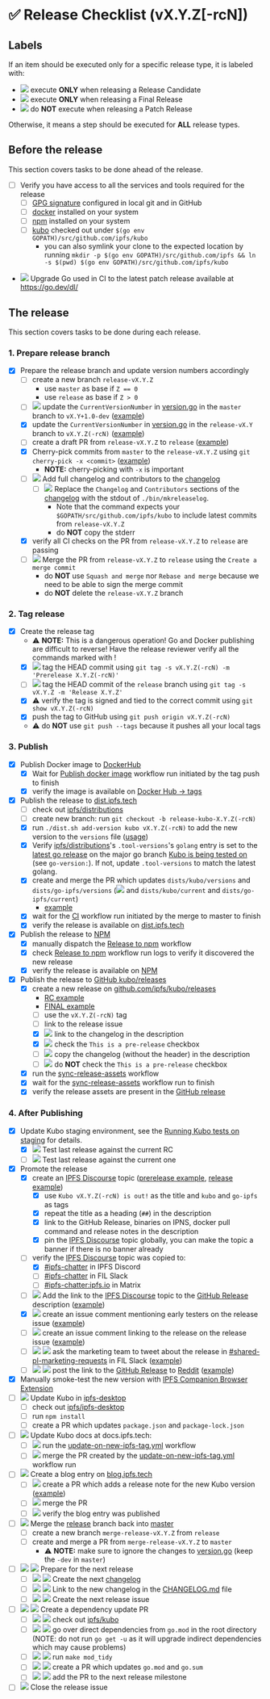<!-- Last updated during [v0.33.0 release](https://github.com/ipfs/kubo/pull/10674) -->

# ✅ Release Checklist (vX.Y.Z[-rcN])

## Labels

If an item should be executed only for a specific release type, it is labeled with:

- ![](https://img.shields.io/badge/only-RC-blue?style=flat-square) execute **ONLY** when releasing a Release Candidate
- ![](https://img.shields.io/badge/only-FINAL-darkgreen?style=flat-square) execute **ONLY** when releasing a Final Release
- ![](https://img.shields.io/badge/not-PATCH-orange?style=flat-square) do **NOT** execute when releasing a Patch Release

Otherwise, it means a step should be executed for **ALL** release types.

## Before the release

This section covers tasks to be done ahead of the release.

- [ ] Verify you have access to all the services and tools required for the release
  - [ ] [GPG signature](https://docs.github.com/en/authentication/managing-commit-signature-verification) configured in local git and in GitHub
  - [ ] [docker](https://docs.docker.com/get-docker/) installed on your system
  - [ ] [npm](https://docs.npmjs.com/downloading-and-installing-node-js-and-npm) installed on your system
  - [ ] [kubo](https://github.com/ipfs/kubo) checked out under `$(go env GOPATH)/src/github.com/ipfs/kubo`
    - you can also symlink your clone to the expected location by running `mkdir -p $(go env GOPATH)/src/github.com/ipfs && ln -s $(pwd) $(go env GOPATH)/src/github.com/ipfs/kubo`
- ![](https://img.shields.io/badge/not-PATCH-orange?style=flat-square) Upgrade Go used in CI to the latest patch release available at <https://go.dev/dl/>

## The release

This section covers tasks to be done during each release.

### 1. Prepare release branch

- [x] Prepare the release branch and update version numbers accordingly 
  - [ ] create a new branch `release-vX.Y.Z`
    - use `master` as base if `Z == 0`
    - use `release` as base if `Z > 0`
  - [ ] ![](https://img.shields.io/badge/only-RC1-blue?style=flat-square) update the `CurrentVersionNumber` in [version.go](version.go) in the `master` branch to `vX.Y+1.0-dev` ([example](https://github.com/ipfs/kubo/pull/9305))
  - [x] update the `CurrentVersionNumber` in [version.go](version.go) in the `release-vX.Y` branch to `vX.Y.Z(-rcN)`  ([example](https://github.com/ipfs/kubo/pull/9394))
  - [ ] create a draft PR from `release-vX.Y.Z` to `release` ([example](https://github.com/ipfs/kubo/pull/9306))
  - [x] Cherry-pick commits from `master` to the `release-vX.Y.Z` using `git cherry-pick -x <commit>`  ([example](https://github.com/ipfs/kubo/pull/10636/commits/033de22e3bc6191dbb024ad6472f5b96b34e3ccf))
    - **NOTE:** cherry-picking with `-x` is important
  - [ ] ![](https://img.shields.io/badge/only-FINAL-darkgreen?style=flat-square) Add full changelog and contributors to the [changelog](docs/changelogs/vX.Y.md)
    - [ ] ![](https://img.shields.io/badge/only-FINAL-darkgreen?style=flat-square) Replace the `Changelog` and `Contributors` sections of the [changelog](docs/changelogs/vX.Y.md) with the stdout of `./bin/mkreleaselog`.
      - Note that the command expects your `$GOPATH/src/github.com/ipfs/kubo` to include latest commits from `release-vX.Y.Z`
      - do **NOT** copy the stderr
  - [x] verify all CI checks on the PR from `release-vX.Y.Z` to `release` are passing
  - [ ] ![](https://img.shields.io/badge/only-FINAL-darkgreen?style=flat-square) Merge the PR from `release-vX.Y.Z` to `release` using the `Create a merge commit`
    - do **NOT** use `Squash and merge` nor `Rebase and merge` because we need to be able to sign the merge commit
    - do **NOT** delete the `release-vX.Y.Z` branch

### 2. Tag release

- [x] Create the release tag 
  - ⚠️ **NOTE:** This is a dangerous operation! Go and Docker publishing are difficult to reverse! Have the release reviewer verify all the commands marked with !
  - [x]  ![](https://img.shields.io/badge/only-RC-blue?style=flat-square) tag the HEAD commit using `git tag -s vX.Y.Z(-rcN) -m 'Prerelease X.Y.Z(-rcN)'`
  - [ ]  ![](https://img.shields.io/badge/only-FINAL-darkgreen?style=flat-square) tag the HEAD commit of the `release` branch using `git tag -s vX.Y.Z -m 'Release X.Y.Z'`
  - [x]  ⚠️ verify the tag is signed and tied to the correct commit using `git show vX.Y.Z(-rcN)`
  - [x]  push the tag to GitHub using `git push origin vX.Y.Z(-rcN)`
    - ⚠️ do **NOT** use `git push --tags` because it pushes all your local tags

### 3. Publish

- [x] Publish Docker image to [DockerHub](https://hub.docker.com/r/ipfs/kubo/tags)
  - [x] Wait for [Publish docker image](https://github.com/ipfs/kubo/actions/workflows/docker-image.yml) workflow run initiated by the tag push to finish
  - [x] verify the image is available on [Docker Hub → tags](https://hub.docker.com/r/ipfs/kubo/tags)
- [x] Publish the release to [dist.ipfs.tech](https://dist.ipfs.tech) 
  - [ ] check out [ipfs/distributions](https://github.com/ipfs/distributions)
  - [ ] create new branch: run `git checkout -b release-kubo-X.Y.Z(-rcN)` 
  - [x] run `./dist.sh add-version kubo vX.Y.Z(-rcN)` to add the new version to the `versions` file ([usage](https://github.com/ipfs/distributions#usage))
  - [x] Verify [ipfs/distributions](https://github.com/ipfs/distributions)'s `.tool-versions`'s `golang` entry is set to the [latest go release](https://go.dev/doc/devel/release) on the major go branch [Kubo is being tested on](https://github.com/ipfs/kubo/blob/master/.github/workflows/gotest.yml) (see `go-version:`).  If not, update `.tool-versions` to match the latest golang.
  - [x] create and merge the PR which updates `dists/kubo/versions` and `dists/go-ipfs/versions` (![](https://img.shields.io/badge/only-FINAL-darkgreen?style=flat-square) and `dists/kubo/current` and `dists/go-ipfs/current`)
    - [example](https://github.com/ipfs/distributions/pull/760)
  - [x] wait for the [CI](https://github.com/ipfs/distributions/actions/workflows/main.yml) workflow run initiated by the merge to master to finish
  - [x] verify the release is available on [dist.ipfs.tech](https://dist.ipfs.tech/#kubo)
- [x] Publish the release to [NPM](https://www.npmjs.com/package/kubo?activeTab=versions)
  - [x] manually dispatch the [Release to npm](https://github.com/ipfs/npm-go-ipfs/actions/workflows/main.yml) workflow
  - [x] check [Release to npm](https://github.com/ipfs/npm-go-ipfs/actions/workflows/main.yml) workflow run logs to verify it discovered the new release
  - [x] verify the release is available on [NPM](https://www.npmjs.com/package/kubo?activeTab=versions)
- [x] Publish the release to [GitHub kubo/releases](https://github.com/ipfs/kubo/releases)
  - [x] create a new release on [github.com/ipfs/kubo/releases](https://docs.github.com/en/repositories/releasing-projects-on-github/managing-releases-in-a-repository#creating-a-release)
    - [RC example](https://github.com/ipfs/kubo/releases/tag/v0.17.0-rc1)
    - [FINAL example](https://github.com/ipfs/kubo/releases/tag/v0.17.0)
    - [ ] use the `vX.Y.Z(-rcN)` tag
    - [ ] link to the release issue
    - [x] ![](https://img.shields.io/badge/only-RC-blue?style=flat-square) link to the changelog in the description
    - [x] ![](https://img.shields.io/badge/only-RC-blue?style=flat-square) check the `This is a pre-release` checkbox
    - [ ] ![](https://img.shields.io/badge/only-FINAL-darkgreen?style=flat-square) copy the changelog (without the header) in the description
    - [ ] ![](https://img.shields.io/badge/only-FINAL-darkgreen?style=flat-square) do **NOT** check the `This is a pre-release` checkbox
  - [x] run the [sync-release-assets](https://github.com/ipfs/kubo/actions/workflows/sync-release-assets.yml) workflow
  - [x] wait for the [sync-release-assets](https://github.com/ipfs/kubo/actions/workflows/sync-release-assets.yml) workflow run to finish
  - [x] verify the release assets are present in the [GitHub release](https://github.com/ipfs/kubo/releases/tag/vX.Y.Z(-rcN))

### 4. After Publishing

- [x] Update Kubo staging environment, see the [Running Kubo tests on staging](https://www.notion.so/Running-Kubo-tests-on-staging-488578bb46154f9bad982e4205621af8) for details.
  - [x] ![](https://img.shields.io/badge/only-RC-blue?style=flat-square) Test last release against the current RC
  - [ ] ![](https://img.shields.io/badge/only-FINAL-darkgreen?style=flat-square) Test last release against the current one
- [x] Promote the release  
  - [x] create an [IPFS Discourse](https://discuss.ipfs.tech) topic ([prerelease example](https://discuss.ipfs.tech/t/kubo-v0-16-0-rc1-release-candidate-is-out/15248), [release example](https://discuss.ipfs.tech/t/kubo-v0-16-0-release-is-out/15249))
    - [x] use `Kubo vX.Y.Z(-rcN) is out!` as the title and `kubo` and `go-ipfs` as tags
    - [x] repeat the title as a heading (`##`) in the description
    - [x] link to the GitHub Release, binaries on IPNS, docker pull command and release notes in the description
    - [x] pin the [IPFS Discourse](https://discuss.ipfs.tech) topic globally, you can make the topic a banner if there is no banner already
  - [ ] verify the [IPFS Discourse](https://discuss.ipfs.tech) topic was copied to:
    - [x] [#ipfs-chatter](https://discord.com/channels/669268347736686612/669268347736686615) in IPFS Discord
    - [ ] [#ipfs-chatter](https://filecoinproject.slack.com/archives/C018EJ8LWH1) in FIL Slack
    - [ ] [#ipfs-chatter:ipfs.io](https://matrix.to/#/#ipfs-chatter:ipfs.io) in Matrix
  - [ ] ![](https://img.shields.io/badge/only-FINAL-darkgreen?style=flat-square) Add the link to the [IPFS Discourse](https://discuss.ipfs.tech) topic to the [GitHub Release](https://github.com/ipfs/kubo/releases/tag/vX.Y.Z(-rcN)) description ([example](https://github.com/ipfs/kubo/releases/tag/v0.17.0))
  - [x] ![](https://img.shields.io/badge/only-RC-blue?style=flat-square) create an issue comment mentioning early testers on the release issue ([example](https://github.com/ipfs/kubo/issues/9319#issuecomment-1311002478))
  - [ ] ![](https://img.shields.io/badge/only-FINAL-darkgreen?style=flat-square) create an issue comment linking to the release on the release issue ([example](https://github.com/ipfs/kubo/issues/9417#issuecomment-1400740975))
  - [ ] ![](https://img.shields.io/badge/only-FINAL-darkgreen?style=flat-square) ![](https://img.shields.io/badge/not-PATCH-orange?style=flat-square) ask the marketing team to tweet about the release in [#shared-pl-marketing-requests](https://filecoinproject.slack.com/archives/C018EJ8LWH1) in FIL Slack ([example](https://filecoinproject.slack.com/archives/C018EJ8LWH1/p1664885305374900))
  - [ ] ![](https://img.shields.io/badge/only-FINAL-darkgreen?style=flat-square) ![](https://img.shields.io/badge/not-PATCH-orange?style=flat-square) post the link to the [GitHub Release](https://github.com/ipfs/kubo/releases/tag/vX.Y.Z(-rcN)) to [Reddit](https://reddit.com/r/ipfs) ([example](https://www.reddit.com/r/ipfs/comments/9x0q0k/kubo_v0160_release_is_out/))
- [x] Manually smoke-test the new version with [IPFS Companion Browser Extension](https://docs.ipfs.tech/install/ipfs-companion/)
- [ ] ![](https://img.shields.io/badge/only-FINAL-darkgreen?style=flat-square) Update Kubo in [ipfs-desktop](https://github.com/ipfs/ipfs-desktop) 
  - [ ] check out [ipfs/ipfs-desktop](https://github.com/ipfs/ipfs-desktop)
  - [ ] run `npm install `
  - [ ] create a PR which updates `package.json` and `package-lock.json` 
- [ ] ![](https://img.shields.io/badge/only-FINAL-darkgreen?style=flat-square) Update Kubo docs  at docs.ipfs.tech:
  - [ ] ![](https://img.shields.io/badge/only-FINAL-darkgreen?style=flat-square) run the [update-on-new-ipfs-tag.yml](https://github.com/ipfs/ipfs-docs/actions/workflows/update-on-new-ipfs-tag.yml) workflow
  - [ ] ![](https://img.shields.io/badge/only-FINAL-darkgreen?style=flat-square) merge the PR created by the [update-on-new-ipfs-tag.yml](https://github.com/ipfs/ipfs-docs/actions/workflows/update-on-new-ipfs-tag.yml) workflow run
  </details>
- [ ] ![](https://img.shields.io/badge/only-FINAL-darkgreen?style=flat-square) Create a blog entry on [blog.ipfs.tech](https://blog.ipfs.tech) 
  - [ ] ![](https://img.shields.io/badge/only-FINAL-darkgreen?style=flat-square) create a PR which adds a release note for the new Kubo version ([example](https://github.com/ipfs/ipfs-blog/pull/529))
  - [ ] ![](https://img.shields.io/badge/only-FINAL-darkgreen?style=flat-square) merge the PR
  - [ ] ![](https://img.shields.io/badge/only-FINAL-darkgreen?style=flat-square) verify the blog entry was published
- [ ] ![](https://img.shields.io/badge/only-FINAL-darkgreen?style=flat-square) Merge the [release](https://github.com/ipfs/kubo/tree/release) branch back into [master](https://github.com/ipfs/kubo/tree/master)
  - [ ] create a new branch `merge-release-vX.Y.Z` from `release`
  - [ ] create and merge a PR from `merge-release-vX.Y.Z` to `master`
    - ⚠️ **NOTE:** make sure to ignore the changes to [version.go](version.go) (keep the `-dev` in `master`) 
- [ ] ![](https://img.shields.io/badge/only-FINAL-darkgreen?style=flat-square) ![](https://img.shields.io/badge/not-PATCH-orange?style=flat-square) Prepare for the next release 
  - [ ] ![](https://img.shields.io/badge/only-FINAL-darkgreen?style=flat-square) ![](https://img.shields.io/badge/not-PATCH-orange?style=flat-square) Create the next [changelog](https://github.com/ipfs/kubo/blob/master/docs/changelogs/vX.(Y+1).md)
  - [ ] ![](https://img.shields.io/badge/only-FINAL-darkgreen?style=flat-square) ![](https://img.shields.io/badge/not-PATCH-orange?style=flat-square) Link to the new changelog in the [CHANGELOG.md](CHANGELOG.md) file
  - [ ] ![](https://img.shields.io/badge/only-FINAL-darkgreen?style=flat-square) ![](https://img.shields.io/badge/not-PATCH-orange?style=flat-square) Create the next release issue
- [ ] ![](https://img.shields.io/badge/only-FINAL-darkgreen?style=flat-square) ![](https://img.shields.io/badge/not-PATCH-orange?style=flat-square) Create a dependency update PR
  - [ ] ![](https://img.shields.io/badge/only-FINAL-darkgreen?style=flat-square) ![](https://img.shields.io/badge/not-PATCH-orange?style=flat-square) check out [ipfs/kubo](https://github.com/ipfs/kubo)
  - [ ] ![](https://img.shields.io/badge/only-FINAL-darkgreen?style=flat-square) ![](https://img.shields.io/badge/not-PATCH-orange?style=flat-square) go over direct dependencies from `go.mod` in the root directory (NOTE: do not run `go get -u` as it will upgrade indirect dependencies which may cause problems)
  - [ ] ![](https://img.shields.io/badge/only-FINAL-darkgreen?style=flat-square) ![](https://img.shields.io/badge/not-PATCH-orange?style=flat-square) run `make mod_tidy` 
  - [ ] ![](https://img.shields.io/badge/only-FINAL-darkgreen?style=flat-square) ![](https://img.shields.io/badge/not-PATCH-orange?style=flat-square) create a PR which updates `go.mod` and `go.sum`
  - [ ] ![](https://img.shields.io/badge/only-FINAL-darkgreen?style=flat-square) ![](https://img.shields.io/badge/not-PATCH-orange?style=flat-square) add the PR to the next release milestone
- [ ] ![](https://img.shields.io/badge/only-FINAL-darkgreen?style=flat-square) Close the release issue

